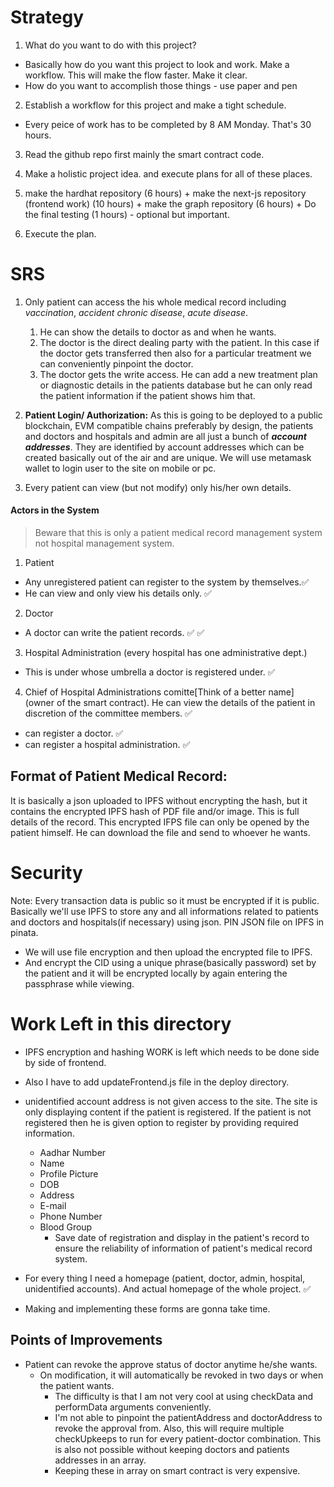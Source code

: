 # Strategy
1. What do you want to do with this project?
 - Basically how do you want this project to look and work. Make a workflow. This will make the flow faster. Make it clear. 
 - How do you want to accomplish those things - use paper and pen

2. Establish a workflow for this project and make a tight schedule.
 - Every peice of work has to be completed by 8 AM Monday. That's 30 hours.

3. Read the github repo first mainly the smart contract code. 

4. Make a holistic project idea. and execute plans for all of these places. 

5. make the hardhat repository (6 hours) + make the next-js repository (frontend work) (10 hours) + make the graph repository (6 hours)  + Do the final testing (1 hours) - optional but important.

6. Execute the plan.

# SRS
1.  Only patient can access the his whole medical record including *vaccination*, *accident* *chronic disease*, *acute disease*. 
    1.  He can show the details to doctor as and when he wants. 
    2. The doctor is the direct dealing party with the patient. In this case if the doctor gets transferred then also for a particular treatment we can conveniently pinpoint the doctor. 
    3. The doctor gets the write access. He can add a new treatment plan or diagnostic details in the patients database but he can only read the patient information if the patient shows him that.  

2. **Patient Login/ Authorization:** As this is going to be deployed to a public blockchain, EVM compatible chains preferably by design, the patients and doctors and hospitals and admin are all just a bunch of ***account addresses***. They are identified by account addresses which can be created basically out of the air and are unique. We will use metamask wallet to login user to the site on mobile or pc. 

3. Every patient can view (but not modify) only his/her own details.


#### Actors in the System 
> Beware that this is only a patient medical record management system not hospital management system. 

1. Patient 
 - Any unregistered patient can register to the system by themselves.✅
 - He can view and only view his details only. ✅

2. Doctor
 - A doctor can write the patient records. ✅ ✅

3. Hospital Administration (every hospital has one administrative dept.)
 - This is under whose umbrella a doctor is registered under. ✅

4. Chief of Hospital Administrations comitte[Think of a better name] (owner of the smart contract). He can view the details of the patient in discretion of the committee members. ✅
 - can register a doctor. ✅
 - can register a hospital administration. ✅


 ## Format of Patient Medical Record: 
 It is basically a json uploaded to IPFS without encrypting the hash, but it contains the encrypted IPFS hash of PDF file and/or image. This is full details of the record. This encrypted IFPS file can only be opened by the patient himself. He can download the file and send to whoever he wants. 

# Security
Note: Every transaction data is public so it must be encrypted if it is public. Basically we'll use IPFS to store any and all informations related to patients and doctors and hospitals(if necessary) using json. PIN JSON file on IPFS in pinata. 
- We will use file encryption and then upload the encrypted file to IPFS. 
- And encrypt the CID using a unique phrase(basically password) set by the patient and it will be encrypted locally by again entering the passphrase while viewing.   

# Work Left in this directory
- IPFS encryption and hashing WORK is left which needs to be done side by side of frontend.
- Also I have to add updateFrontend.js file in the deploy directory. 

- unidentified account address is not given access to the site. The site is only displaying content if the patient is registered. If the patient is not registered then he is given option to register by providing required information.
    - Aadhar Number
    - Name
    - Profile Picture
    - DOB
    - Address
    - E-mail
    - Phone Number
    - Blood Group
        - Save date of registration and display in the patient's record to ensure the reliability of information of patient's medical record system.

- For every thing I need a homepage (patient, doctor, admin, hospital, unidentified accounts). And actual homepage of the whole project. ✅
    

- Making and implementing these forms are gonna take time.


## Points of Improvements
 - Patient can revoke the approve status of doctor anytime he/she wants. 
    - On modification, it will automatically be revoked in two days or when the patient wants. 
        - The difficulty is that I am not very cool at using checkData and performData arguments conveniently.
        - I'm not able to pinpoint the patientAddress and doctorAddress to revoke the approval from. Also, this will require multiple checkUpkeeps to run for every patient-doctor combination. This is also not possible without keeping doctors and patients addresses in an array. 
        - Keeping these in array on smart contract is very expensive. 


